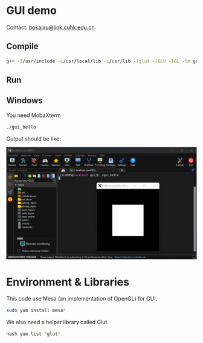 # GUI demo

Contact: bokaixu@link.cuhk.edu.cn

## Compile

```bash
g++ -I/usr/include -L/usr/local/lib -L/usr/lib -lglut -lGLU -lGL -lm gui_hello.cpp -o gui_hello
```

## Run

## Windows

You need MobaXterm

```bash
./gui_hello
```

Output should be like:

![avatar](hello_gui.png)



# Environment & Libraries

This code use Mesa (an implementation of OpenGL) for GUI.

```bash
sudo yum install mesa*
```

We also need a helper library called Glut.

```bash
nash yum list *glut*
```

